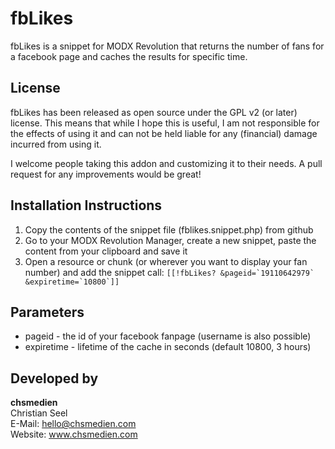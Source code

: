 # fbLikes
fbLikes is a snippet for MODX Revolution that returns the number of fans for a facebook page and caches the results for specific time.

## License
fbLikes has been released as open source under the GPL v2 (or later) license. This means that while I hope this is useful,
I am not responsible for the effects of using it and can not be held liable for any (financial) damage incurred from using it.

I welcome people taking this addon and customizing it to their needs. A pull request for any improvements would be great!

## Installation Instructions

1. Copy the contents of the snippet file (fblikes.snippet.php) from github
2. Go to your MODX Revolution Manager, create a new snippet, paste the content from your clipboard and save it
3. Open a resource or chunk (or wherever you want to display your fan number) and add the snippet call:
    ```[[!fbLikes? &pageid=`19110642979` &expiretime=`10800`]]```

## Parameters

* pageid - the id of your facebook fanpage (username is also possible)
* expiretime - lifetime of the cache in seconds (default 10800, 3 hours)

## Developed by
**chsmedien**  
Christian Seel  
E-Mail: hello@chsmedien.com  
Website: www.chsmedien.com  